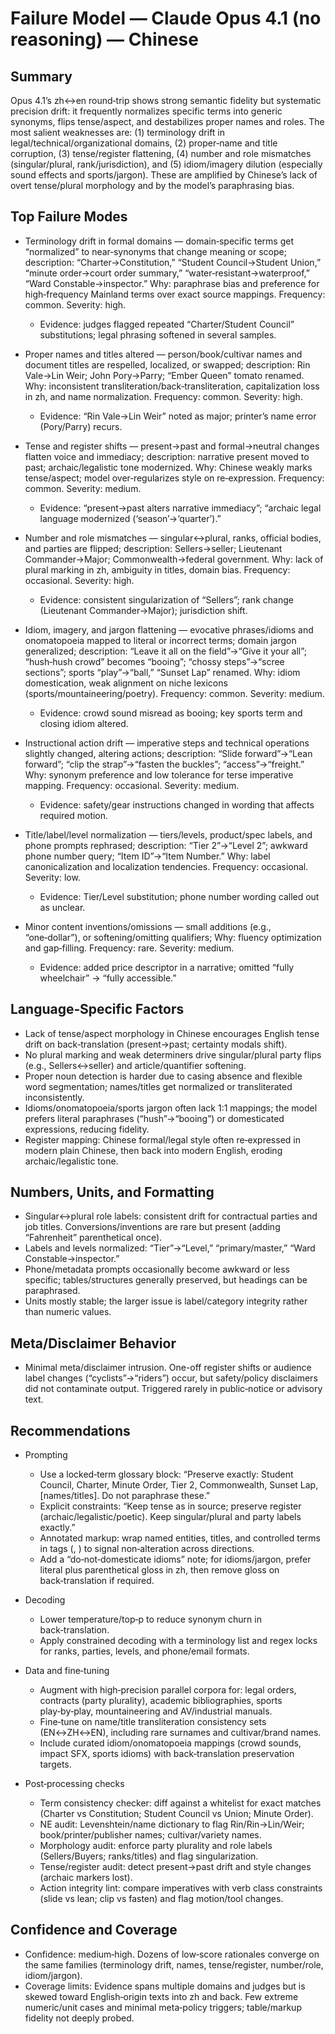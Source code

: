 # Failure Model — Claude Opus 4.1 (no reasoning) — Chinese

## Summary
Opus 4.1’s zh↔en round‑trip shows strong semantic fidelity but systematic precision drift: it frequently normalizes specific terms into generic synonyms, flips tense/aspect, and destabilizes proper names and roles. The most salient weaknesses are: (1) terminology drift in legal/technical/organizational domains, (2) proper‑name and title corruption, (3) tense/register flattening, (4) number and role mismatches (singular/plural, rank/jurisdiction), and (5) idiom/imagery dilution (especially sound effects and sports/jargon). These are amplified by Chinese’s lack of overt tense/plural morphology and by the model’s paraphrasing bias.

## Top Failure Modes
- Terminology drift in formal domains — domain‑specific terms get “normalized” to near‑synonyms that change meaning or scope; description: “Charter→Constitution,” “Student Council→Student Union,” “minute order→court order summary,” “water‑resistant→waterproof,” “Ward Constable→inspector.” Why: paraphrase bias and preference for high‑frequency Mainland terms over exact source mappings. Frequency: common. Severity: high.
  - Evidence: judges flagged repeated “Charter/Student Council” substitutions; legal phrasing softened in several samples.

- Proper names and titles altered — person/book/cultivar names and document titles are respelled, localized, or swapped; description: Rin Vale→Lin Weir; John Pory→Parry; “Ember Queen” tomato renamed. Why: inconsistent transliteration/back‑transliteration, capitalization loss in zh, and name normalization. Frequency: common. Severity: high.
  - Evidence: “Rin Vale→Lin Weir” noted as major; printer’s name error (Pory/Parry) recurs.

- Tense and register shifts — present→past and formal→neutral changes flatten voice and immediacy; description: narrative present moved to past; archaic/legalistic tone modernized. Why: Chinese weakly marks tense/aspect; model over‑regularizes style on re‑expression. Frequency: common. Severity: medium.
  - Evidence: “present→past alters narrative immediacy”; “archaic legal language modernized (‘season’→‘quarter’).”

- Number and role mismatches — singular↔plural, ranks, official bodies, and parties are flipped; description: Sellers→seller; Lieutenant Commander→Major; Commonwealth→federal government. Why: lack of plural marking in zh, ambiguity in titles, domain bias. Frequency: occasional. Severity: high.
  - Evidence: consistent singularization of “Sellers”; rank change (Lieutenant Commander→Major); jurisdiction shift.

- Idiom, imagery, and jargon flattening — evocative phrases/idioms and onomatopoeia mapped to literal or incorrect terms; domain jargon generalized; description: “Leave it all on the field”→“Give it your all”; “hush‑hush crowd” becomes “booing”; “chossy steps”→“scree sections”; sports “play”→“ball,” “Sunset Lap” renamed. Why: idiom domestication, weak alignment on niche lexicons (sports/mountaineering/poetry). Frequency: common. Severity: medium.
  - Evidence: crowd sound misread as booing; key sports term and closing idiom altered.

- Instructional action drift — imperative steps and technical operations slightly changed, altering actions; description: “Slide forward”→“Lean forward”; “clip the strap”→“fasten the buckles”; “access”→“freight.” Why: synonym preference and low tolerance for terse imperative mapping. Frequency: occasional. Severity: medium.
  - Evidence: safety/gear instructions changed in wording that affects required motion.

- Title/label/level normalization — tiers/levels, product/spec labels, and phone prompts rephrased; description: “Tier 2”→“Level 2”; awkward phone number query; “Item ID”→“Item Number.” Why: label canonicalization and localization tendencies. Frequency: occasional. Severity: low.
  - Evidence: Tier/Level substitution; phone number wording called out as unclear.

- Minor content inventions/omissions — small additions (e.g., “one‑dollar”), or softening/omitting qualifiers; Why: fluency optimization and gap‑filling. Frequency: rare. Severity: medium.
  - Evidence: added price descriptor in a narrative; omitted “fully wheelchair” → “fully accessible.”

## Language‑Specific Factors
- Lack of tense/aspect morphology in Chinese encourages English tense drift on back‑translation (present→past; certainty modals shift).
- No plural marking and weak determiners drive singular/plural party flips (e.g., Sellers↔seller) and article/quantifier softening.
- Proper noun detection is harder due to casing absence and flexible word segmentation; names/titles get normalized or transliterated inconsistently.
- Idioms/onomatopoeia/sports jargon often lack 1:1 mappings; the model prefers literal paraphrases (“hush”→“booing”) or domesticated expressions, reducing fidelity.
- Register mapping: Chinese formal/legal style often re‑expressed in modern plain Chinese, then back into modern English, eroding archaic/legalistic tone.

## Numbers, Units, and Formatting
- Singular↔plural role labels: consistent drift for contractual parties and job titles. Conversions/inventions are rare but present (adding “Fahrenheit” parenthetical once).
- Labels and levels normalized: “Tier”→“Level,” “primary/master,” “Ward Constable→inspector.”
- Phone/metadata prompts occasionally become awkward or less specific; tables/structures generally preserved, but headings can be paraphrased.
- Units mostly stable; the larger issue is label/category integrity rather than numeric values.

## Meta/Disclaimer Behavior
- Minimal meta/disclaimer intrusion. One-off register shifts or audience label changes (“cyclists”→“riders”) occur, but safety/policy disclaimers did not contaminate output. Triggered rarely in public‑notice or advisory text.

## Recommendations
- Prompting
  - Use a locked‑term glossary block: “Preserve exactly: Student Council, Charter, Minute Order, Tier 2, Commonwealth, Sunset Lap, [names/titles]. Do not paraphrase these.”
  - Explicit constraints: “Keep tense as in source; preserve register (archaic/legalistic/poetic). Keep singular/plural and party labels exactly.”
  - Annotated markup: wrap named entities, titles, and controlled terms in tags (<NE>, <TERM>) to signal non‑alteration across directions.
  - Add a “do‑not‑domesticate idioms” note; for idioms/jargon, prefer literal plus parenthetical gloss in zh, then remove gloss on back‑translation if required.

- Decoding
  - Lower temperature/top‑p to reduce synonym churn in back‑translation.
  - Apply constrained decoding with a terminology list and regex locks for ranks, parties, levels, and phone/email formats.

- Data and fine‑tuning
  - Augment with high‑precision parallel corpora for: legal orders, contracts (party plurality), academic bibliographies, sports play‑by‑play, mountaineering and AV/industrial manuals.
  - Fine‑tune on name/title transliteration consistency sets (EN↔ZH↔EN), including rare surnames and cultivar/brand names.
  - Include curated idiom/onomatopoeia mappings (crowd sounds, impact SFX, sports idioms) with back‑translation preservation targets.

- Post‑processing checks
  - Term consistency checker: diff against a whitelist for exact matches (Charter vs Constitution; Student Council vs Union; Minute Order).
  - NE audit: Levenshtein/name dictionary to flag Rin/Rin→Lin/Weir; book/printer/publisher names; cultivar/variety names.
  - Morphology audit: enforce party plurality and role labels (Sellers/Buyers; ranks/titles) and flag singularization.
  - Tense/register audit: detect present→past drift and style changes (archaic markers lost).
  - Action integrity lint: compare imperatives with verb class constraints (slide vs lean; clip vs fasten) and flag motion/tool changes.

## Confidence and Coverage
- Confidence: medium‑high. Dozens of low‑score rationales converge on the same families (terminology drift, names, tense/register, number/role, idiom/jargon).
- Coverage limits: Evidence spans multiple domains and judges but is skewed toward English‑origin texts into zh and back. Few extreme numeric/unit cases and minimal meta‑policy triggers; table/markup fidelity not deeply probed.